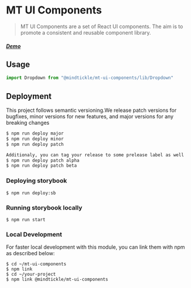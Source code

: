 # MT UI Components

> MT UI Components are a set of React UI components. The aim is to promote a consistent and reusable component library. 


##### [Demo](https://MindTickle.github.io/mt-ui-components/)

## Usage

```jsx
import Dropdown from "@mindtickle/mt-ui-components/lib/Dropdown"

```

## Deployment

This project follows semantic versioning.We release patch versions for bugfixes, minor versions for new features, and major versions for any breaking changes

```bash
$ npm run deploy major
$ npm run deploy minor
$ npm run deploy patch

Additionaly, you can tag your release to some prelease label as well
$ npm run deploy patch alpha
$ npm run deploy patch beta

```
### Deploying storybook

```
$ npm run deploy:sb
```

### Running storybook locally
```
$ npm run start
```

### Local Development
For faster local development with this module, you can link them with npm as described below:

```
$ cd ~/mt-ui-components 
$ npm link
$ cd ~/your-project
$ npm link @mindtickle/mt-ui-components 
```
